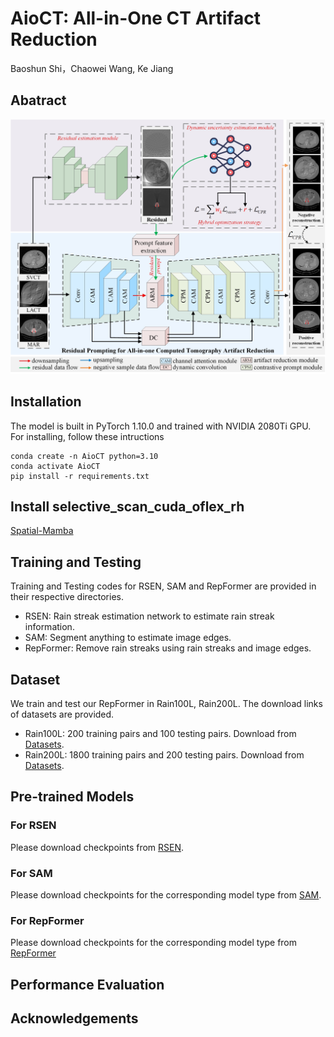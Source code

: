 # AioCT: All-in-One CT Artifact Reduction
Baoshun Shi，Chaowei Wang, Ke Jiang
## Abatract
![image name](https://github.com/shibaoshun/AioCT/blob/main/fig/AioCT.jpg)
## Installation
The model is built in PyTorch 1.10.0 and  trained with NVIDIA 2080Ti GPU.
For installing, follow these intructions
```
conda create -n AioCT python=3.10
conda activate AioCT
pip install -r requirements.txt
```
## Install selective_scan_cuda_oflex_rh
[Spatial-Mamba](https://github.com/EdwardChasel/Spatial-Mamba)

## Training and Testing
Training and Testing codes for RSEN, SAM and RepFormer are provided in their respective directories.
+ RSEN: Rain streak estimation network to estimate rain streak information.
+ SAM: Segment anything to estimate image edges.
+ RepFormer: Remove rain streaks using rain streaks and image edges.
## Dataset
We train and test our RepFormer in Rain100L, Rain200L. The download links of datasets are provided.
+ Rain100L: 200 training pairs and 100 testing pairs. Download from [Datasets](https://pan.baidu.com/s/16n5hKHkr2rKlz2kBlI5JSQ?pwd=wxdm).
+ Rain200L: 1800 training pairs and 200 testing pairs. Download from [Datasets](https://pan.baidu.com/s/16n5hKHkr2rKlz2kBlI5JSQ?pwd=wxdm).
## Pre-trained Models  
### For RSEN
Please download checkpoints from [RSEN](https://pan.baidu.com/s/1VyZRqqfCUSZm5zilCIlw9g?pwd=edij).
### For SAM
Please download checkpoints  for the corresponding model type from [SAM](https://github.com/facebookresearch/segment-anything?tab=readme-ov-file#model-checkpoints).
### For RepFormer
Please download checkpoints  for the corresponding model type from [RepFormer](https://pan.baidu.com/s/19pubT7KBlKrUbLH19QAERw?pwd=53ws)


## Performance Evaluation 


## Acknowledgements

